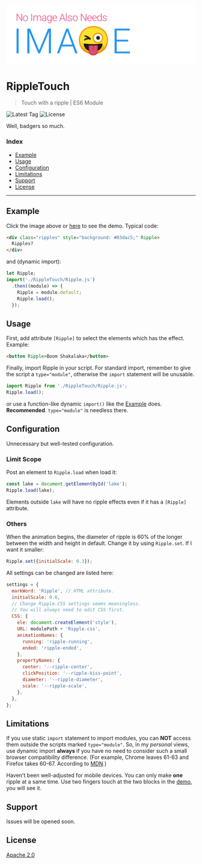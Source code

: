 [![Main Photo](./Photo.png)][Demo]

# RippleTouch

> Touch with a ripple | ES6 Module

![Latest Tag](https://img.shields.io/github/tag-date/PaperFlu/RippleTouch.svg) ![License](https://img.shields.io/github/license/PaperFlu/RippleTouch.svg)

Well, badgers so much.

### Index

- [Example](#example)
- [Usage](#usage)
- [Configuration](#configuration)
- [Limitations](#limitations)
- [Support](#support)
- [License](#license)

---

## Example

Click the image above or [here][Demo] to see the demo. Typical code:

```html
<div class="ripples" style="background: #03dac5;" Ripple>
  Ripples?
</div>
```

and (dynamic import):

```javascript
let Ripple;
import('./RippleTouch/Ripple.js')
  .then((module) => {
    Ripple = module.default;
    Ripple.load();
  });
```

## Usage

First, add attribute `[Ripple]` to select the elements which has the effect. Example:

```html
<button Ripple>Boom Shakalaka</button>
```

Finally, import Ripple in your script. For standard import, remember to give the script a `type="module"`, otherwise the `import` statement will be unusable.

```javascript
import Ripple from './RippleTouch/Ripple.js';
Ripple.load();
```

or use a function-like dynamic `import()` like the [Example](#example) does. **Recommended**. `type="module"` is needless there.

## Configuration

Unnecessary but well-tested configuration.

### Limit Scope

Post an element to `Ripple.load` when load it:

```javascript
const lake = document.getElementById('lake');
Ripple.load(lake);
```

Elements outside `lake` will have no ripple effects even if it has a `[Ripple]` attribute.

### Others


When the animation begins, the diameter of ripple is 60% of the longer between the width and height in default. Change it by using `Ripple.set`. If I want it smaller:

```javascript
Ripple.set({initialScale: 0.3});
```

All settings can be changed are listed here:

```javascript
settings = {
  markWord: 'Ripple', // HTML attribute.
  initialScale: 0.6,
  // Change Ripple.CSS settings seems meaningless.
  // You will always need to edit CSS first.
  CSS: {
    ele: document.createElement('style'),
    URL: modulePath + 'Ripple.css',
    animationNames: {
      running: 'ripple-running',
      ended: 'ripple-ended',
    },
    propertyNames: {
      center: '--ripple-center',
      clickPosition: '--ripple-kiss-point',
      diameter: '--ripple-diameter',
      scale: '--ripple-scale',
    },
  },
};
```

## Limitations

If you use static `import` statement to import modules, you can **NOT** access them outside the scripts marked `type="module"`. So, in my *personal* views, use dynamic import **always** if you have no need to consider such a small browser compatibility difference. (For example, Chrome leaves 61-63 and Firefox takes 60-67. According to [MDN](https://developer.mozilla.org/en-US/docs/Web/JavaScript/Reference/Statements/import#Browser_compatibility).)

Haven't been well-adjusted for mobile devices. You can only make **one** ripple at a same time. Use two fingers touch at the two blocks in the [demo][Demo], you will see it.

## Support

Issues will be opened soon.

## License

[Apache 2.0](http://www.apache.org/licenses/LICENSE-2.0)

[Demo]: https://paperflu.github.io/RippleTouch
